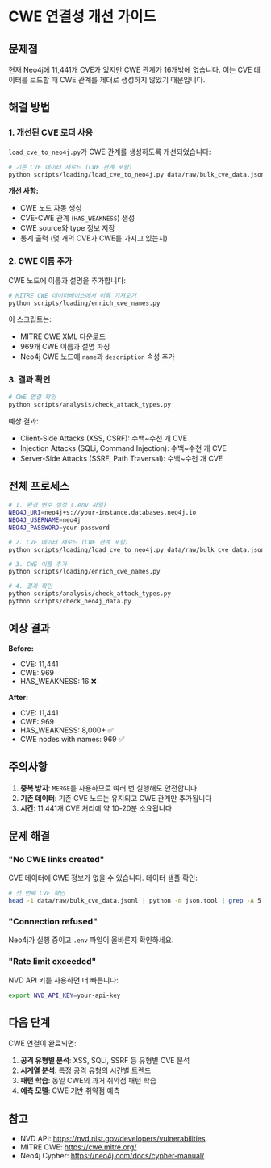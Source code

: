 # CWE 연결성 개선 가이드

## 문제점

현재 Neo4j에 11,441개 CVE가 있지만 CWE 관계가 16개밖에 없습니다.
이는 CVE 데이터를 로드할 때 CWE 관계를 제대로 생성하지 않았기 때문입니다.

## 해결 방법

### 1. 개선된 CVE 로더 사용

`load_cve_to_neo4j.py`가 CWE 관계를 생성하도록 개선되었습니다:

```bash
# 기존 CVE 데이터 재로드 (CWE 관계 포함)
python scripts/loading/load_cve_to_neo4j.py data/raw/bulk_cve_data.jsonl
```

**개선 사항:**
- CWE 노드 자동 생성
- CVE-CWE 관계 (`HAS_WEAKNESS`) 생성
- CWE source와 type 정보 저장
- 통계 출력 (몇 개의 CVE가 CWE를 가지고 있는지)

### 2. CWE 이름 추가

CWE 노드에 이름과 설명을 추가합니다:

```bash
# MITRE CWE 데이터베이스에서 이름 가져오기
python scripts/loading/enrich_cwe_names.py
```

이 스크립트는:
- MITRE CWE XML 다운로드
- 969개 CWE 이름과 설명 파싱
- Neo4j CWE 노드에 `name`과 `description` 속성 추가

### 3. 결과 확인

```bash
# CWE 연결 확인
python scripts/analysis/check_attack_types.py
```

예상 결과:
- Client-Side Attacks (XSS, CSRF): 수백~수천 개 CVE
- Injection Attacks (SQLi, Command Injection): 수백~수천 개 CVE
- Server-Side Attacks (SSRF, Path Traversal): 수백~수천 개 CVE

## 전체 프로세스

```bash
# 1. 환경 변수 설정 (.env 파일)
NEO4J_URI=neo4j+s://your-instance.databases.neo4j.io
NEO4J_USERNAME=neo4j
NEO4J_PASSWORD=your-password

# 2. CVE 데이터 재로드 (CWE 관계 포함)
python scripts/loading/load_cve_to_neo4j.py data/raw/bulk_cve_data.jsonl

# 3. CWE 이름 추가
python scripts/loading/enrich_cwe_names.py

# 4. 결과 확인
python scripts/analysis/check_attack_types.py
python scripts/check_neo4j_data.py
```

## 예상 결과

**Before:**
- CVE: 11,441
- CWE: 969
- HAS_WEAKNESS: 16 ❌

**After:**
- CVE: 11,441
- CWE: 969
- HAS_WEAKNESS: 8,000+ ✅
- CWE nodes with names: 969 ✅

## 주의사항

1. **중복 방지**: `MERGE`를 사용하므로 여러 번 실행해도 안전합니다
2. **기존 데이터**: 기존 CVE 노드는 유지되고 CWE 관계만 추가됩니다
3. **시간**: 11,441개 CVE 처리에 약 10-20분 소요됩니다

## 문제 해결

### "No CWE links created"

CVE 데이터에 CWE 정보가 없을 수 있습니다. 데이터 샘플 확인:

```bash
# 첫 번째 CVE 확인
head -1 data/raw/bulk_cve_data.jsonl | python -m json.tool | grep -A 5 weaknesses
```

### "Connection refused"

Neo4j가 실행 중이고 `.env` 파일이 올바른지 확인하세요.

### "Rate limit exceeded"

NVD API 키를 사용하면 더 빠릅니다:

```bash
export NVD_API_KEY=your-api-key
```

## 다음 단계

CWE 연결이 완료되면:

1. **공격 유형별 분석**: XSS, SQLi, SSRF 등 유형별 CVE 분석
2. **시계열 분석**: 특정 공격 유형의 시간별 트렌드
3. **패턴 학습**: 동일 CWE의 과거 취약점 패턴 학습
4. **예측 모델**: CWE 기반 취약점 예측

## 참고

- NVD API: https://nvd.nist.gov/developers/vulnerabilities
- MITRE CWE: https://cwe.mitre.org/
- Neo4j Cypher: https://neo4j.com/docs/cypher-manual/
